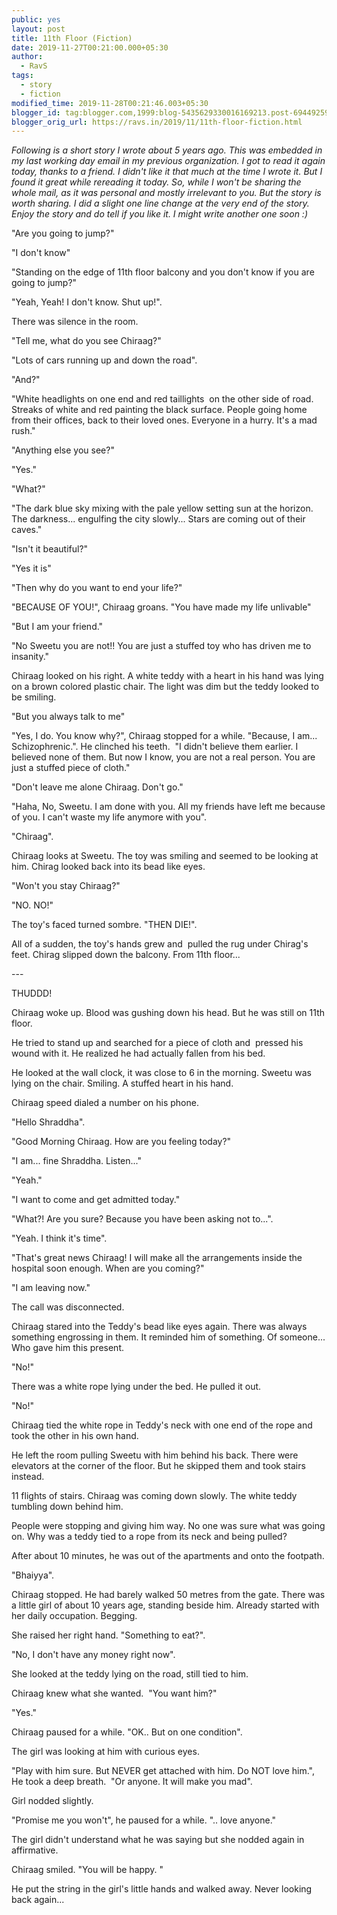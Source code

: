 ```yaml
---
public: yes
layout: post
title: 11th Floor (Fiction)
date: 2019-11-27T00:21:00.000+05:30
author:
  - RavS
tags:
  - story
  - fiction
modified_time: 2019-11-28T00:21:46.003+05:30
blogger_id: tag:blogger.com,1999:blog-5435629330016169213.post-6944925921365789475
blogger_orig_url: https://ravs.in/2019/11/11th-floor-fiction.html
---
```


_Following is a short story I wrote about 5 years ago. This was embedded in my last working day email in my previous organization. I got to read it again today, thanks to a friend. I didn't like it that much at the time I wrote it. But I found it great while rereading it today. So, while I won't be sharing the whole mail, as it was personal and mostly irrelevant to you. But the story is worth sharing. I did a slight one line change at the very end of the story. Enjoy the story and do tell if you like it. I might write another one soon :)_  
  
  
  
  
"Are you going to jump?"  
  
"I don't know"  
  
"Standing on the edge of 11th floor balcony and you don't know if you are going to jump?"  
  
"Yeah, Yeah! I don't know. Shut up!".  
  
There was silence in the room.  
  
"Tell me, what do you see Chiraag?"  
  
"Lots of cars running up and down the road".  
  
"And?"  
  
"White headlights on one end and red taillights ​​ on the other side of road. Streaks of white and red painting the black surface. People going home from their offices, back to their loved ones. Everyone in a hurry. It's a mad rush."  
  
"Anything else you see?"  
  
"Yes."  
  
"What?"  
  
"The dark blue sky mixing with the pale yellow setting sun at the horizon. The darkness... engulfing the city slowly... Stars are coming out of their caves."  
  
"Isn't it beautiful?"  
  
"Yes it is"  
  
"Then why do you want to end your life?"  
  
"BECAUSE OF YOU!", Chiraag groans. "You have made my life unlivable"  
  
"But I am your friend."  
  
"No Sweetu you are not!! You are just a stuffed toy who has driven me to insanity."  
  
Chiraag looked on his right. A white teddy with a heart in his hand was lying on a brown colored plastic chair. The light was dim but the teddy looked to be smiling.  
  
"But you always talk to me"  
  
"Yes, I do. You know why?", Chiraag stopped for a while. "Because, I am... Schizophrenic.". He clinched his teeth.  "I didn't believe them earlier. I believed none of them. But now I know, you are not a real person. You are just a stuffed piece of cloth."  
  
"Don't leave me alone Chiraag. Don't go."  
  
"Haha, No, Sweetu. I am done with you. All my friends have left me because of you. I can't waste my life anymore with you".  
  
"Chiraag".  
  
Chiraag looks at Sweetu. The toy was smiling and seemed to be looking at him. Chirag looked back into its bead like eyes.  
  
"Won't you stay Chiraag?"  
  
"NO. NO!"  
  
The toy's faced turned sombre. "THEN DIE!".  
  
All of a sudden, the toy's hands grew and  pulled the rug under Chirag's feet. Chirag slipped down the balcony. From 11th floor...  
  
  

\---

  
  
  
THUDDD!  
  
Chiraag woke up. Blood was gushing down his head. But he was still on 11th floor.  
  
He tried to stand up and searched for a piece of cloth and  pressed his wound with it. He realized he had actually fallen from his bed.  
  
He looked at the wall clock, it was close to 6 in the morning. Sweetu was lying on the chair. Smiling. A stuffed heart in his hand.  
  
Chiraag speed dialed a number on his phone.  
  
"Hello Shraddha".  
  
"Good Morning Chiraag. How are you feeling today?"  
  
"I am... fine Shraddha. Listen..."  
  
"Yeah."  
  
"I want to come and get admitted today."  
  
"What?! Are you sure? Because you have been asking not to...".  
  
"Yeah. I think it's time".  
  
"That's great news Chiraag! I will make all the arrangements inside the hospital soon enough. When are you coming?"  
  
"I am leaving now."  
  
The call was disconnected.  
  
Chiraag stared into the Teddy's bead like eyes again. There was always something engrossing in them. It reminded him of something. Of someone... Who gave him this present.  
  
"No!"  
  
There was a white rope lying under the bed. He pulled it out.  
  
"No!"  
  
Chiraag tied the white rope in Teddy's neck with one end of the rope and took the other in his own hand.  
  
He left the room pulling Sweetu with him behind his back. There were elevators at the corner of the floor. But he skipped them and took stairs instead.  
  
11 flights of stairs. Chiraag was coming down slowly. The white teddy tumbling down behind him.  
  
People were stopping and giving him way. No one was sure what was going on. Why was a teddy tied to a rope from its neck and being pulled?  
  
After about 10 minutes, he was out of the apartments and onto the footpath.  
  
"Bhaiyya".  
  
Chiraag stopped. He had bare​ly​ walked 50 metres from the gate. There was a little girl of about 10 years age, standing beside him. Already started with her daily occupation. Begging.  
  
She raised her right hand. "Something to eat?".  
  
"No, I don't have any money right now".  
  
She looked at the teddy lying on the road, still tied to him.  
  
Chiraag knew what she wanted.  "You want him?"  
  
"Yes."  
  
Chiraag paused for a while. "OK.. But on one condition".  
  
The girl was looking at him with curious eyes.  
  
"Play with him sure. But NEVER get attached with him. Do NOT love him.", He took a deep breath.  "Or anyone. It will make you mad".  
  
Girl nodded slightly.  
  
"Promise me you won't", he paused for a while. ".. love anyone."  
  
The girl didn't understand what he was saying but she nodded again in affirmative.  
  
Chiraag smiled. "You will be happy. "  
  
He put the string in the girl's little hands and walked away. Never looking back again...
